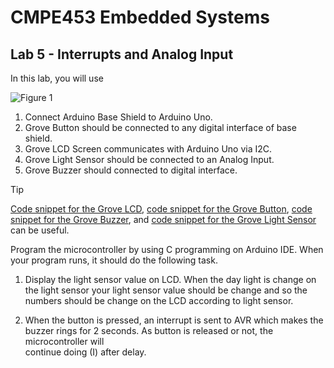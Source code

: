 # CMPE453 Embedded Systems

## Lab 5 - Interrupts and Analog Input

In this lab, you will use

![Figure 1](placeholder.png)

1) Connect Arduino Base Shield to Arduino Uno.
2) Grove Button should be connected to any digital interface of base shield.
3) Grove LCD Screen communicates with Arduino Uno via I2C.
4) Grove Light Sensor should be connected to an Analog Input.
5) Grove Buzzer should connected to digital interface.

> [!TIP]
> [Code snippet for the Grove LCD](https://wiki.seeedstudio.com/Grove-LCD_RGB_Backlight/), [code snippet for the Grove Button](https://wiki.seeedstudio.com/Grove-Button/), [code snippet for the Grove Buzzer](https://wiki.seeedstudio.com/Grove-Buzzer/), and [code snippet for the Grove Light Sensor](https://wiki.seeedstudio.com/Grove-Light_Sensor/) can be useful.

Program	the	microcontroller	by using C programming on Arduino IDE. When	your program runs, it should do	the	following task.

1) Display the light sensor value on LCD. When the day light is change on the light sensor your light sensor value should be change	and	so the numbers should be change	on the LCD according to	light sensor.

2) When	the	button is pressed, an interrupt	is sent	to AVR which makes the buzzer rings	for	2 seconds. As button is	released or	not, the microcontroller will	
continue doing (I) after delay.